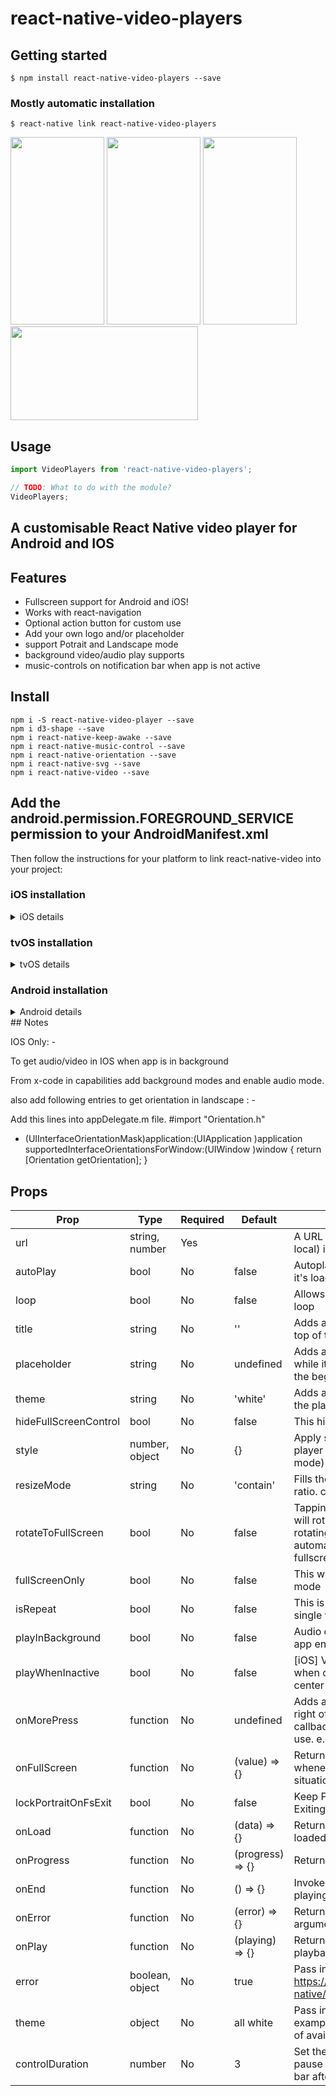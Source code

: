 # react-native-video-players

## Getting started

`$ npm install react-native-video-players --save`

### Mostly automatic installation

`$ react-native link react-native-video-players`

<p align="left">

 <img  width="150" height="300" src="https://github.com/codiant-technology/react-native-video-players/blob/main/assets/IMG_03.png">
  <img  width="150" height="300" src="https://github.com/codiant-technology/react-native-video-players/blob/main/assets/IMG_04.png">
   <img  width="150" height="300" src="https://github.com/codiant-technology/react-native-video-players/blob/main/assets/IMG_01.PNG">
   <br/>
   <img  width="300" height="150" src="https://github.com/codiant-technology/react-native-video-players/blob/main/assets/IMG_02.png">
  </p>
  
## Usage
```javascript
import VideoPlayers from 'react-native-video-players';

// TODO: What to do with the module?
VideoPlayers;
```
##  A customisable React Native video player for Android and IOS



## Features

* Fullscreen support for Android and iOS!
* Works with react-navigation
* Optional action button for custom use
* Add your own logo and/or placeholder
* support Potrait and Landscape mode
* background video/audio play  supports
* music-controls on notification bar  when app is not active

## Install

```shell
npm i -S react-native-video-player --save
npm i d3-shape --save
npm i react-native-keep-awake --save
npm i react-native-music-control --save
npm i react-native-orientation --save
npm i react-native-svg --save
npm i react-native-video --save
```

##  Add the android.permission.FOREGROUND_SERVICE permission to your AndroidManifest.xml


<uses-permission android:name="android.permission.FOREGROUND_SERVICE" />


Then follow the instructions for your platform to link react-native-video into your project:

### iOS installation
<details>
  <summary>iOS details</summary>

#### Standard Method

**React Native 0.60 and above**

Run `npx pod-install`. Linking is not required in React Native 0.60 and above.

**React Native 0.59 and below**

Run `react-native link react-native-video` to link the react-native-video library.

#### Using CocoaPods (required to enable caching)

Setup your Podfile like it is described in the [react-native documentation](https://facebook.github.io/react-native/docs/integration-with-existing-apps#configuring-cocoapods-dependencies). 

Depending on your requirements you have to choose between the two possible subpodspecs:

Video only:

```diff
  pod 'Folly', :podspec => '../node_modules/react-native/third-party-podspecs/Folly.podspec'
+  `pod 'react-native-video', :path => '../node_modules/react-native-video/react-native-video.podspec'`
end
```

Video with caching ([more info](docs/caching.md)):

```diff
  pod 'Folly', :podspec => '../node_modules/react-native/third-party-podspecs/Folly.podspec'
+  `pod 'react-native-video/VideoCaching', :path => '../node_modules/react-native-video/react-native-video.podspec'`
end
```

</details>

### tvOS installation
  <details>
  <summary>tvOS details</summary>

`react-native link react-native-video` doesn’t work properly with the tvOS target so we need to add the library manually.

First select your project in Xcode.

<img src="./docs/tvOS-step-1.jpg" width="40%">

After that, select the tvOS target of your application and select « General » tab

<img src="./docs/tvOS-step-2.jpg" width="40%">

Scroll to « Linked Frameworks and Libraries » and tap on the + button

<img src="./docs/tvOS-step-3.jpg" width="40%">

Select RCTVideo-tvOS

<img src="./docs/tvOS-step-4.jpg" width="40%">
</details>

### Android installation
<details>
  <summary>Android details</summary>
 
Linking is not required in React Native 0.60 and above.
If your project is using React Native < 0.60, run `react-native link react-native-video` to link the react-native-video library.

Or if you have trouble, make the following additions to the given files manually:

#### **android/settings.gradle**

The newer ExoPlayer library will work for most people.

```gradle
include ':react-native-video'
project(':react-native-video').projectDir = new File(rootProject.projectDir, '../node_modules/react-native-video/android-exoplayer')
```

If you need to use the old Android MediaPlayer based player, use the following instead:

```gradle
include ':react-native-video'
project(':react-native-video').projectDir = new File(rootProject.projectDir, '../node_modules/react-native-video/android')
```

#### **android/app/build.gradle**

From version >= 5.0.0, you have to apply these changes:

```diff
dependencies {
   ...
    compile project(':react-native-video')
+   implementation "androidx.appcompat:appcompat:1.0.0"
-   implementation "com.android.support:appcompat-v7:${rootProject.ext.supportLibVersion}"

}
```

#### **android/gradle.properties**

Migrating to AndroidX (needs version >= 5.0.0):

```gradle.properties
android.useAndroidX=true
android.enableJetifier=true
```

#### **MainApplication.java**

On top, where imports are:

```java
import com.brentvatne.react.ReactVideoPackage;
```

Add the `ReactVideoPackage` class to your list of exported packages.

```java
@Override
protected List<ReactPackage> getPackages() {
    return Arrays.asList(
            new MainReactPackage(),
            new ReactVideoPackage()
    );
}
```
</details>
## Notes 

IOS Only: -

To get audio/video in IOS when app is in background

From x-code  in capabilities add background modes and enable audio mode.

also  add  following entries to get orientation in landscape : -

Add this lines into appDelegate.m file.
#import "Orientation.h"

- (UIInterfaceOrientationMask)application:(UIApplication )application supportedInterfaceOrientationsForWindow:(UIWindow )window {
  return [Orientation getOrientation];
}




## Props

Prop                  | Type     | Required | Default                   | Description
--------------------- | -------- | -------- | ------------------------- | -----------
url                   | string, number | Yes |                          | A URL string (or number for local) is required.
autoPlay              | bool     | No       | false                     | Autoplays the video as soon as it's loaded
loop                  | bool     | No       | false                     | Allows the video to continuously loop
title                 | string   | No       | ''                        | Adds a title of your video at the top of the player
placeholder           | string   | No       | undefined                 | Adds an image placeholder while it's loading and stopped at the beginning
theme                 | string   | No       | 'white'                   | Adds an optional theme colour to the players controls
hideFullScreenControl | bool     | No       | false                     | This hides the full screen control
style                 | number, object | No | {}                        | Apply styles directly to the Video player (ignored in fullscreen mode)
resizeMode            | string   | No       | 'contain'                 | Fills the whole screen at aspect ratio. contain, cover etc
rotateToFullScreen    | bool     | No       | false                     | Tapping the fullscreen button will rotate the screen. Also rotating the screen will automatically switch to fullscreen mode
fullScreenOnly        | bool     | No       | false                     | This will play only in fullscreen mode
isRepeat              | bool     | No      | false                     | This is to active repeat play of a single video.
playInBackground      | bool     | No       | false                     | Audio continues to play when app enters background.
playWhenInactive      | bool     | No       | false                     | [iOS] Video continues to play when control or notification center are shown.
onMorePress           | function | No       | undefined                 | Adds an action button at the top right of the player. Use this callback function for your own use. e.g share link
onFullScreen          | function | No       | (value) => {}             | Returns the fullscreen status whenever it toggles. Useful for situations like react navigation.
lockPortraitOnFsExit  | bool     | No       | false                     | Keep Portrait mode locked after Exiting from Fullscreen mode
onLoad                | function | No       | (data) => {}              | Returns data once video is loaded
onProgress            | function | No       | (progress) => {}          | Returns progress data
onEnd                 | function | No       | () => {}                  | Invoked when video finishes playing  
onError               | function | No       | (error) => {}             | Returns an error message argument
onPlay                | function | No       | (playing) => {}           | Returns a boolean during playback
error                 | boolean, object | No | true                     | Pass in an object to Alert. See https://facebook.github.io/react-native/docs/alert.html
theme                 | object   | No       | all white                 | Pass in an object to theme. (See example below to see the full list of available settings)
controlDuration             | number   | No       | 3                 | Set the visibility time of the pause button and the progress bar after the video was started
